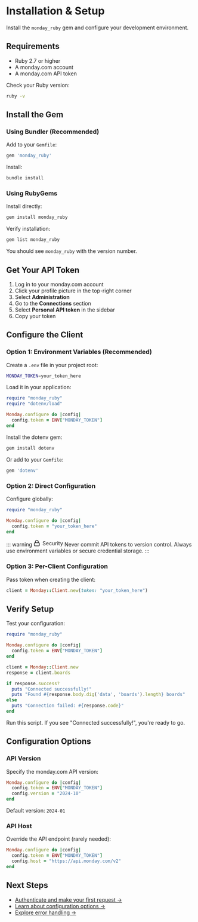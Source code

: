 # Installation & Setup

Install the `monday_ruby` gem and configure your development environment.

## Requirements

- Ruby 2.7 or higher
- A monday.com account
- A monday.com API token

Check your Ruby version:

```bash
ruby -v
```

## Install the Gem

### Using Bundler (Recommended)

Add to your `Gemfile`:

```ruby
gem 'monday_ruby'
```

Install:

```bash
bundle install
```

### Using RubyGems

Install directly:

```bash
gem install monday_ruby
```

Verify installation:

```bash
gem list monday_ruby
```

You should see `monday_ruby` with the version number.

## Get Your API Token

1. Log in to your monday.com account
2. Click your profile picture in the top-right corner
3. Select **Administration**
4. Go to the **Connections** section
5. Select **Personal API token** in the sidebar
6. Copy your token

## Configure the Client

### Option 1: Environment Variables (Recommended)

Create a `.env` file in your project root:

```bash
MONDAY_TOKEN=your_token_here
```

Load it in your application:

```ruby
require "monday_ruby"
require "dotenv/load"

Monday.configure do |config|
  config.token = ENV["MONDAY_TOKEN"]
end
```

Install the dotenv gem:

```bash
gem install dotenv
```

Or add to your `Gemfile`:

```ruby
gem 'dotenv'
```

### Option 2: Direct Configuration

Configure globally:

```ruby
require "monday_ruby"

Monday.configure do |config|
  config.token = "your_token_here"
end
```

::: warning <span style="display: inline-flex; align-items: center; gap: 6px;"><svg xmlns="http://www.w3.org/2000/svg" width="18" height="18" viewBox="0 0 24 24" fill="none" stroke="currentColor" stroke-width="2" stroke-linecap="round" stroke-linejoin="round"><rect x="3" y="11" width="18" height="11" rx="2" ry="2"></rect><path d="M7 11V7a5 5 0 0 1 10 0v4"></path></svg>Security</span>
Never commit API tokens to version control. Always use environment variables or secure credential storage.
:::

### Option 3: Per-Client Configuration

Pass token when creating the client:

```ruby
client = Monday::Client.new(token: "your_token_here")
```

## Verify Setup

Test your configuration:

```ruby
require "monday_ruby"

Monday.configure do |config|
  config.token = ENV["MONDAY_TOKEN"]
end

client = Monday::Client.new
response = client.boards

if response.success?
  puts "Connected successfully!"
  puts "Found #{response.body.dig('data', 'boards').length} boards"
else
  puts "Connection failed: #{response.code}"
end
```

Run this script. If you see "Connected successfully!", you're ready to go.

## Configuration Options

### API Version

Specify the monday.com API version:

```ruby
Monday.configure do |config|
  config.token = ENV["MONDAY_TOKEN"]
  config.version = "2024-10"
end
```

Default version: `2024-01`

### API Host

Override the API endpoint (rarely needed):

```ruby
Monday.configure do |config|
  config.token = ENV["MONDAY_TOKEN"]
  config.host = "https://api.monday.com/v2"
end
```

## Next Steps

- [Authenticate and make your first request →](/guides/first-request)
- [Learn about configuration options →](/reference/configuration)
- [Explore error handling →](/guides/advanced/errors)

